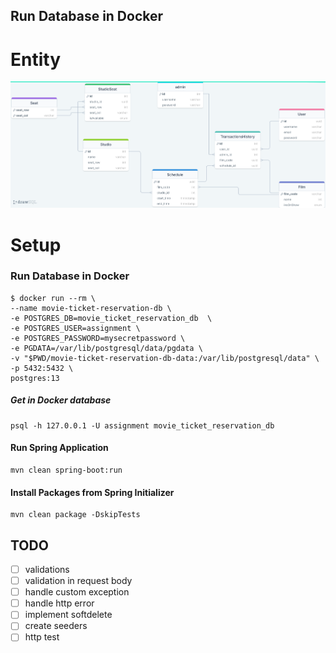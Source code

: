 ## Run Database in Docker

# Entity

![Alt text](/image/entity-movie-ticket-reservation.png "Entity")

# Setup

### Run Database in Docker

```
$ docker run --rm \
--name movie-ticket-reservation-db \
-e POSTGRES_DB=movie_ticket_reservation_db  \
-e POSTGRES_USER=assignment \
-e POSTGRES_PASSWORD=mysecretpassword \
-e PGDATA=/var/lib/postgresql/data/pgdata \
-v "$PWD/movie-ticket-reservation-db-data:/var/lib/postgresql/data" \
-p 5432:5432 \
postgres:13
```

##### Get in Docker database

```
psql -h 127.0.0.1 -U assignment movie_ticket_reservation_db
```

#### Run Spring Application

```
mvn clean spring-boot:run
```

#### Install Packages from Spring Initializer

```
mvn clean package -DskipTests
```

## TODO

- [ ] validations
- [ ] validation in request body
- [ ] handle custom exception
- [ ] handle http error
- [ ] implement softdelete
- [ ] create seeders
- [ ] http test
